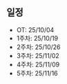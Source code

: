 ## 일정

- OT: 25/10/04
- 1주차: 25/10/19
- 2주차: 25/10/26
- 3주차: 25/11/02
- 4주차: 25/11/09
- 5주차: 25/11/16
